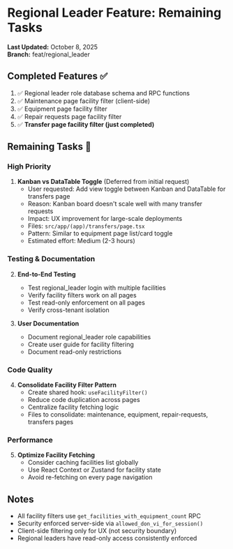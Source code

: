 # Regional Leader Feature: Remaining Tasks

**Last Updated:** October 8, 2025  
**Branch:** feat/regional_leader

## Completed Features ✅
1. ✅ Regional leader role database schema and RPC functions
2. ✅ Maintenance page facility filter (client-side)
3. ✅ Equipment page facility filter
4. ✅ Repair requests page facility filter
5. ✅ **Transfer page facility filter (just completed)**

## Remaining Tasks 🔲

### High Priority
1. **Kanban vs DataTable Toggle** (Deferred from initial request)
   - User requested: Add view toggle between Kanban and DataTable for transfers page
   - Reason: Kanban board doesn't scale well with many transfer requests
   - Impact: UX improvement for large-scale deployments
   - Files: `src/app/(app)/transfers/page.tsx`
   - Pattern: Similar to equipment page list/card toggle
   - Estimated effort: Medium (2-3 hours)

### Testing & Documentation
2. **End-to-End Testing**
   - Test regional_leader login with multiple facilities
   - Verify facility filters work on all pages
   - Test read-only enforcement on all pages
   - Verify cross-tenant isolation

3. **User Documentation**
   - Document regional_leader role capabilities
   - Create user guide for facility filtering
   - Document read-only restrictions

### Code Quality
4. **Consolidate Facility Filter Pattern**
   - Create shared hook: `useFacilityFilter()`
   - Reduce code duplication across pages
   - Centralize facility fetching logic
   - Files to consolidate: maintenance, equipment, repair-requests, transfers pages

### Performance
5. **Optimize Facility Fetching**
   - Consider caching facilities list globally
   - Use React Context or Zustand for facility state
   - Avoid re-fetching on every page navigation

## Notes
- All facility filters use `get_facilities_with_equipment_count` RPC
- Security enforced server-side via `allowed_don_vi_for_session()`
- Client-side filtering only for UX (not security boundary)
- Regional leaders have read-only access consistently enforced